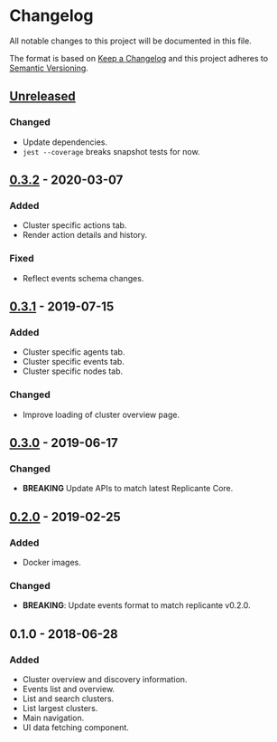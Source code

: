 # Changelog
All notable changes to this project will be documented in this file.

The format is based on [Keep a Changelog](http://keepachangelog.com/en/1.0.0/)
and this project adheres to [Semantic Versioning](http://semver.org/spec/v2.0.0.html).

## [Unreleased]
### Changed
- Update dependencies.
- `jest --coverage` breaks snapshot tests for now.

## [0.3.2] - 2020-03-07
### Added
- Cluster specific actions tab.
- Render action details and history.

### Fixed
- Reflect events schema changes.

## [0.3.1] - 2019-07-15
### Added
- Cluster specific agents tab.
- Cluster specific events tab.
- Cluster specific nodes tab.

### Changed
- Improve loading of cluster overview page.

## [0.3.0] - 2019-06-17
### Changed
- **BREAKING** Update APIs to match latest Replicante Core.

## [0.2.0] - 2019-02-25
### Added
- Docker images.

### Changed
- **BREAKING**: Update events format to match replicante v0.2.0.

## 0.1.0 - 2018-06-28
### Added
- Cluster overview and discovery information.
- Events list and overview.
- List and search clusters.
- List largest clusters.
- Main navigation.
- UI data fetching component.


[Unreleased]: https://github.com/replicante-io/replicante/compare/v0.3.2...HEAD
[0.3.2]: https://github.com/replicante-io/replicante/compare/v0.3.1...v0.3.2
[0.3.1]: https://github.com/replicante-io/replicante/compare/v0.3.0...v0.3.1
[0.3.0]: https://github.com/replicante-io/replicante/compare/v0.2.0...v0.3.0
[0.2.0]: https://github.com/replicante-io/replicante/compare/v0.1.0...v0.2.0
